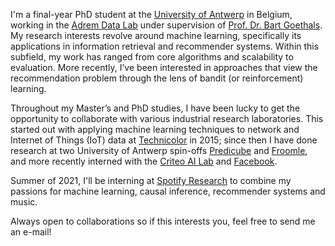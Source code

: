 I'm a final-year PhD student at the [University of Antwerp](https://www.uantwerpen.be/en/) in Belgium, working in the [Adrem Data Lab](http://adrem.uantwerpen.be/) under supervision of [Prof. Dr. Bart Goethals](https://www.uantwerpen.be/en/staff/bart-goethals/).
My research interests revolve around machine learning, specifically its applications in information retrieval and recommender systems.
Within this subfield, my work has ranged from core algorithms and scalability to evaluation.
More recently, I’ve been interested in approaches that view the recommendation problem through the lens of bandit (or reinforcement) learning.

Throughout my Master’s and PhD studies, I have been lucky to get the opportunity to collaborate with various industrial research laboratories.
This started out with applying machine learning techniques to network and Internet of Things (IoT) data at [Technicolor](https://www.technicolor.com/) in 2015; since then I have done research at two University of Antwerp spin-offs [Predicube](https://www.predicube.com/) and [Froomle](https://www.froomle.ai/), and more recently interned with the [Criteo AI Lab](https://ailab.criteo.com/) and [Facebook](https://research.fb.com/).

Summer of 2021, I'll be interning at [Spotify Research](https://research.atspotify.com/) to combine my passions for machine learning, causal inference, recommender systems and music.

Always open to collaborations so if this interests you, feel free to send me an e-mail!
